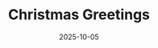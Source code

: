 ---
title: Christmas Greetings
date: 2025-10-05
publish_on: "2025-10-05"
summary: A retro-inspired Christmas greeting sign styled like a vintage holiday card, featuring a cozy mid-century winter scene and festive hand-lettered message for classic nostalgic charm.
tags: [Holiday, Signage]
photos: ["/assets/img/christmas-greetings-1.png"]
category: Holiday
detail: >
  Any longer notes you want to show on the item page only. Materials, print
  settings, quirks, assembly notes—whatever helps.
---